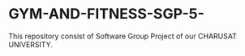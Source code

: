 # GYM-AND-FITNESS-SGP-5-
This repository consist of Software Group Project of our CHARUSAT UNIVERSITY.

